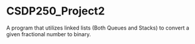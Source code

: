 # CSDP250_Project2
A program that utilizes linked lists (Both Queues and Stacks) to convert a given fractional number to binary.

